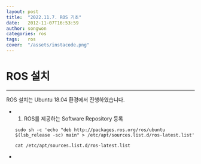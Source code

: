 ```yaml
---
layout: post
title:  "2022.11.7. ROS 기초"
date:   2012-11-07T16:53:59
author: songwon
categories: ros
tags:	ros
cover:  "/assets/instacode.png"
---
```

# ROS 설치

---

 ROS 설치는 Ubuntu 18.04 환경에서 진행하였습니다.
 
- 1. ROS를 제공하는 Software Repository 등록

  `sudo sh -c 'echo "deb http://packages.ros.org/ros/ubuntu $(lsb_release -sc) main" > /etc/apt/sources.list.d/ros-latest.list'`
  
  `cat /etc/apt/sources.list.d/ros-latest.list`

- 


